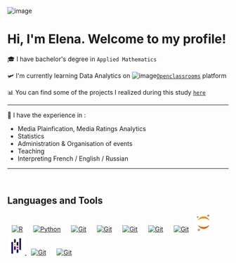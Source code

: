 ![image](https://github.com/ElenaBayk/ElenaBayk/assets/141257192/8836496d-a3f7-4342-b3eb-9729aaf88a25)



# **Hi, I'm Elena. Welcome to my profile!**


🎓 I have bachelor's degree in `Applied Mathematics` 


🛩️ I'm  currently learning Data Analytics  on ![image](https://github.com/ElenaBayk/ElenaBayk/assets/141257192/8be016db-f27e-47ae-8072-95db4886194d)[`Openclassrooms`](https://openclassrooms.com/fr/)  platform


📊 You can find some of the projects I realized during this study  [`here`](https://github.com/ElenaBayk?tab=repositories)

***
💼 I have the experience in :

-  Media Plainfication, Media Ratings Analytics
-  Statistics 
-  Administration & Organisation of events
-  Teaching
-  Interpreting  French / English / Russian
***

<br>

<div align="left">

## Languages and Tools  


<a href="https://www.r-project.org/" target="_blank"><img style="margin: 10px" src="https://profilinator.rishav.dev/skills-assets/r.svg" alt="R" height="50" /></a>
<a href="https://www.python.org/" target="_blank"><img style="margin: 10px" src="https://profilinator.rishav.dev/skills-assets/python-original.svg" alt="Python" height="50" /></a>
<a href="https://www.oracle.com/fr/database/technologies/appdev/sql.html" target="_blank"><img style="margin: 10px" src="https://www.thatjeffsmith.com/wp-content/uploads/2012/03/sqldev_512x512x32.png" alt="Git" height="50" /></a>
<a href="https://www.sqlite.org/index.html" target="_blank"><img style="margin: 10px" src="https://upload.wikimedia.org/wikipedia/commons/3/38/SQLite370.svg" alt="Git" height="50" /></a>
<a href="https://github.com/" target="_blank"><img style="margin: 10px" src="https://profilinator.rishav.dev/skills-assets/git-scm-icon.svg" alt="Git" height="50" /></a>
<a href="https://powerbi.microsoft.com/fr-fr/" target="_blank"><img style="margin: 10px" src="https://upload.wikimedia.org/wikipedia/commons/c/cf/New_Power_BI_Logo.svg" alt="Git" height="50" /></a>
<a href="https://www.knime.com/" target="_blank"><img style="margin: 10px" src="https://upload.wikimedia.org/wikipedia/commons/0/07/KNIMElogo.jpg" alt="Git" height="50" /></a>
<a href="https://jupyter.org/" target="_blank" rel="noreferrer"> <img src="https://github.com/mrankitgupta/mrankitgupta/blob/main/images/icons8-jupyter.svg" alt="jupyter" width="40" height="40"/> </a>
<a href="https://pandas.pydata.org/" target="_blank" rel="noreferrer"> <img src="https://raw.githubusercontent.com/devicons/devicon/2ae2a900d2f041da66e950e4d48052658d850630/icons/pandas/pandas-original.svg" alt="pandas" width="40" height="40"/> </a>
<a href="https://www.scikit-yb.org/en/latest/#" target="_blank"> <img style="margin: 10px" src="https://img.stackshare.io/service/12133/yellobrick.png" alt="Git" height="50"/></a>
<a href="https://plotly.com/graphing-libraries/" target="_blank"> <img style="margin: 10px" src="https://avatars.githubusercontent.com/u/5997976?s=200&v=4" alt="Git" height="50"/></a>
</div><br>





## 














